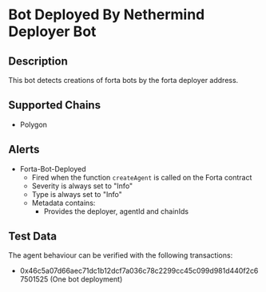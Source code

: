 # Bot Deployed By Nethermind Deployer Bot

## Description

This bot detects creations of forta bots by the forta deployer address.

## Supported Chains

- Polygon

## Alerts

- Forta-Bot-Deployed
  - Fired when the function `createAgent` is called on the Forta contract
  - Severity is always set to "Info"
  - Type is always set to "Info"
  - Metadata contains:
    - Provides the deployer, agentId and chainIds

## Test Data

The agent behaviour can be verified with the following transactions:

- 0x46c5a07d66aec71dc1b12dcf7a036c78c2299cc45c099d981d440f2c67501525 (One bot deployment) 
